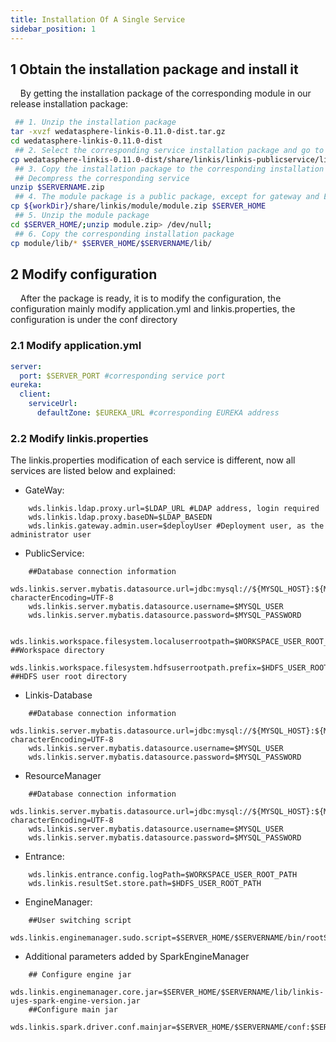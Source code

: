 ```yaml
---
title: Installation Of A Single Service
sidebar_position: 1
---
```




## 1 Obtain the installation package and install it

&nbsp;&nbsp;&nbsp;&nbsp;By getting the installation package of the corresponding module in our release installation package:

````bash
 ## 1. Unzip the installation package
tar -xvzf wedatasphere-linkis-0.11.0-dist.tar.gz
cd wedatasphere-linkis-0.11.0-dist
 ## 2. Select the corresponding service installation package and go to the corresponding installation directory: $SERVER_HOME
cp wedatasphere-linkis-0.11.0-dist/share/linkis/linkis-publicservice/linkis-publicservice.zip $SERVER_HOME
 ## 3. Copy the installation package to the corresponding installation directory. For example: publicservice needs to copy linkis-publicservice.zip
 ## Decompress the corresponding service
unzip $SERVERNAME.zip
 ## 4. The module package is a public package, except for gateway and Eureka, everything else needs to be copied.
cp ${workDir}/share/linkis/module/module.zip $SERVER_HOME
 ## 5. Unzip the module package
cd $SERVER_HOME/;unzip module.zip> /dev/null;
 ## 6. Copy the corresponding installation package
cp module/lib/* $SERVER_HOME/$SERVERNAME/lib/

````

## 2 Modify configuration

&nbsp;&nbsp;&nbsp;&nbsp;After the package is ready, it is to modify the configuration, the configuration mainly modify application.yml and linkis.properties, the configuration is under the conf directory

### 2.1 Modify application.yml

```yaml
server:
  port: $SERVER_PORT #corresponding service port
eureka:
  client:
    serviceUrl:
      defaultZone: $EUREKA_URL #corresponding EUREKA address
```

### 2.2 Modify linkis.properties

The linkis.properties modification of each service is different, now all services are listed below and explained:

- GateWay:

```properties
    wds.linkis.ldap.proxy.url=$LDAP_URL #LDAP address, login required
    wds.linkis.ldap.proxy.baseDN=$LDAP_BASEDN
    wds.linkis.gateway.admin.user=$deployUser #Deployment user, as the administrator user
```

- PublicService:

```properties
    ##Database connection information
    wds.linkis.server.mybatis.datasource.url=jdbc:mysql://${MYSQL_HOST}:${MYSQL_PORT}/${MYSQL_DB}?characterEncoding=UTF-8
    wds.linkis.server.mybatis.datasource.username=$MYSQL_USER
    wds.linkis.server.mybatis.datasource.password=$MYSQL_PASSWORD

    wds.linkis.workspace.filesystem.localuserrootpath=$WORKSPACE_USER_ROOT_PATH ##Workspace directory
    wds.linkis.workspace.filesystem.hdfsuserrootpath.prefix=$HDFS_USER_ROOT_PATH ##HDFS user root directory
```

- Linkis-Database

```properties
    ##Database connection information
    wds.linkis.server.mybatis.datasource.url=jdbc:mysql://${MYSQL_HOST}:${MYSQL_PORT}/${MYSQL_DB}?characterEncoding=UTF-8
    wds.linkis.server.mybatis.datasource.username=$MYSQL_USER
    wds.linkis.server.mybatis.datasource.password=$MYSQL_PASSWORD
```

- ResourceManager

```properties
    ##Database connection information
    wds.linkis.server.mybatis.datasource.url=jdbc:mysql://${MYSQL_HOST}:${MYSQL_PORT}/${MYSQL_DB}?characterEncoding=UTF-8
    wds.linkis.server.mybatis.datasource.username=$MYSQL_USER
    wds.linkis.server.mybatis.datasource.password=$MYSQL_PASSWORD
```

- Entrance:

```properties
    wds.linkis.entrance.config.logPath=$WORKSPACE_USER_ROOT_PATH
    wds.linkis.resultSet.store.path=$HDFS_USER_ROOT_PATH
```

- EngineManager:

```properties
    ##User switching script
    wds.linkis.enginemanager.sudo.script=$SERVER_HOME/$SERVERNAME/bin/rootScript.sh

```

- Additional parameters added by SparkEngineManager

```properties
    ## Configure engine jar
    wds.linkis.enginemanager.core.jar=$SERVER_HOME/$SERVERNAME/lib/linkis-ujes-spark-engine-version.jar
    ##Configure main jar
    wds.linkis.spark.driver.conf.mainjar=$SERVER_HOME/$SERVERNAME/conf:$SERVER_HOME/$SERVERNAME/lib/*
```
